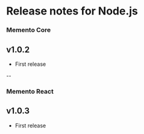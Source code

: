 # Release notes for Node.js

### Memento Core

## v1.0.2

* First release

--

### Memento React

## v1.0.3

* First release
